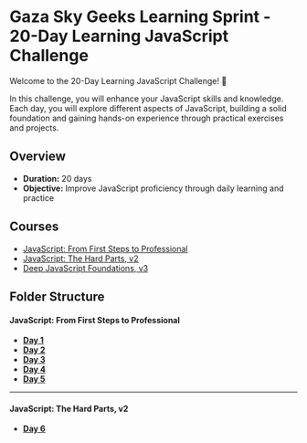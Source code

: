 
# Gaza Sky Geeks Learning Sprint - 20-Day Learning JavaScript Challenge

Welcome to the 20-Day Learning JavaScript Challenge! 🚀

In this challenge, you will enhance your JavaScript skills and knowledge. Each day, you will explore different aspects of JavaScript, building a solid foundation and gaining hands-on experience through practical exercises and projects.

## Overview
- **Duration:** 20 days
- **Objective:** Improve JavaScript proficiency through daily learning and practice


## Courses
 - [JavaScript: From First Steps to Professional](https://frontendmasters.com/courses/javascript-first-steps/)
 - [JavaScript: The Hard Parts, v2](https://frontendmasters.com/courses/javascript-hard-parts-v2/)
 - [Deep JavaScript Foundations, v3](https://frontendmasters.com/courses/deep-javascript-v3/)

## Folder Structure

#### JavaScript: From First Steps to Professional
-  [**Day 1**](https://github.com/Husam-AbuZina/Mastering-JavaScript-in-20-Days/blob/main/Day%201%20👨%E2%80%8D💻)
-  [**Day 2**](https://github.com/Husam-AbuZina/Mastering-JavaScript-in-20-Days/blob/main/Day%202.md)
-  [**Day 3**](https://github.com/Husam-AbuZina/Mastering-JavaScript-in-20-Days/blob/main/Day%203.md)
-  [**Day 4**](https://github.com/Husam-AbuZina/Mastering-JavaScript-in-20-Days/blob/main/Day%204.md)
-  [**Day 5**](https://github.com/Husam-AbuZina/Mastering-JavaScript-in-20-Days/blob/main/Day%205.md)

---

#### JavaScript: The Hard Parts, v2
-  [**Day 6**]()
